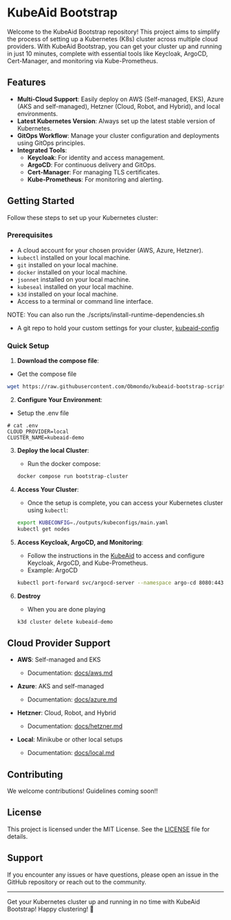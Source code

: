 # KubeAid Bootstrap

Welcome to the KubeAid Bootstrap repository! This project aims to simplify the process of setting up a Kubernetes (K8s) cluster across multiple cloud providers. With KubeAid Bootstrap, you can get your cluster up and running in just 10 minutes, complete with essential tools like Keycloak, ArgoCD, Cert-Manager, and monitoring via Kube-Prometheus.

## Features

- **Multi-Cloud Support**: Easily deploy on AWS (Self-managed, EKS), Azure (AKS and self-managed), Hetzner (Cloud, Robot, and Hybrid), and local environments.
- **Latest Kubernetes Version**: Always set up the latest stable version of Kubernetes.
- **GitOps Workflow**: Manage your cluster configuration and deployments using GitOps principles.
- **Integrated Tools**:
  - **Keycloak**: For identity and access management.
  - **ArgoCD**: For continuous delivery and GitOps.
  - **Cert-Manager**: For managing TLS certificates.
  - **Kube-Prometheus**: For monitoring and alerting.

## Getting Started

Follow these steps to set up your Kubernetes cluster:

### Prerequisites

- A cloud account for your chosen provider (AWS, Azure, Hetzner).
- `kubectl` installed on your local machine.
- `git` installed on your local machine.
- `docker` installed on your local machine.
- `jsonnet` installed on your local machine.
- `kubeseal` installed on your local machine.
- `k3d` installed on your local machine.
- Access to a terminal or command line interface.

NOTE: You can also run the ./scripts/install-runtime-dependencies.sh

- A git repo to hold your custom settings for your cluster, [kubeaid-config](https://github.com/Obmondo/kubeaid-config)

### Quick Setup

1. **Download the compose file**:
  - Get the compose file
  ```bash
  wget https://raw.githubusercontent.com/Obmondo/kubeaid-bootstrap-script/refs/heads/main/docker-compose.yaml
  ```

2. **Configure Your Environment**:
  - Setup the .env file
  ```raw
  # cat .env
  CLOUD_PROVIDER=local
  CLUSTER_NAME=kubeaid-demo
  ```

3. **Deploy the local Cluster**:
   - Run the docker compose:
   ```bash
   docker compose run bootstrap-cluster
   ```

4. **Access Your Cluster**:
   - Once the setup is complete, you can access your Kubernetes cluster using `kubectl`:
   ```bash
   export KUBECONFIG=./outputs/kubeconfigs/main.yaml
   kubectl get nodes
   ```

5. **Access Keycloak, ArgoCD, and Monitoring**:
   - Follow the instructions in the [KubeAid](https://github.com/Obmondo/kubeaid) to access and configure Keycloak, ArgoCD, and Kube-Prometheus.
   - Example: ArgoCD
   ```bash
   kubectl port-forward svc/argocd-server --namespace argo-cd 8080:443
   ```

6. **Destroy**
   - When you are done playing
   ```bash
   k3d cluster delete kubeaid-demo
   ```

## Cloud Provider Support

- **AWS**: Self-managed and EKS
  - Documentation: [docs/aws.md](docs/aws.md)

- **Azure**: AKS and self-managed
  - Documentation: [docs/azure.md](docs/azure.md)

- **Hetzner**: Cloud, Robot, and Hybrid
  - Documentation: [docs/hetzner.md](docs/hetzner.md)

- **Local**: Minikube or other local setups
  - Documentation: [docs/local.md](docs/local.md)

## Contributing

We welcome contributions!
Guidelines coming soon!!

## License

This project is licensed under the MIT License. See the [LICENSE](LICENSE) file for details.

## Support

If you encounter any issues or have questions, please open an issue in the GitHub repository or reach out to the community.

---

Get your Kubernetes cluster up and running in no time with KubeAid Bootstrap! Happy clustering! 🚀
